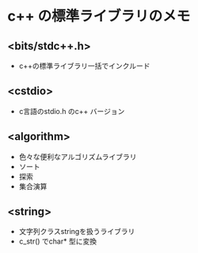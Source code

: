 # c++ の標準ライブラリのメモ

## <bits/stdc++.h\>  
 - c++の標準ライブラリ一括でインクルード  


## <cstdio\> 
 - c言語のstdio.h のc++ バージョン  


## <algorithm\> 
 - 色々な便利なアルゴリズムライブラリ
 - ソート
 - 探索
 - 集合演算  


## <string\> 
 - 文字列クラスstringを扱うライブラリ
 - c_str() でchar* 型に変換


